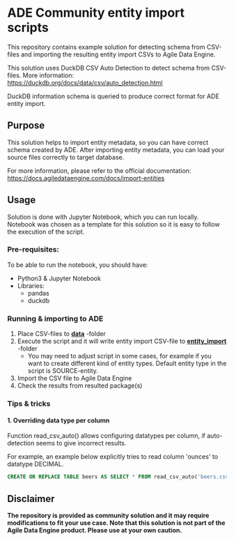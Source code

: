 # ADE Community entity import scripts

This repository contains example solution for detecting schema from CSV-files and importing the resulting entity import CSVs to Agile Data Engine.

This solution uses DuckDB CSV Auto Detection to detect schema from CSV-files. More information: https://duckdb.org/docs/data/csv/auto_detection.html

DuckDB information schema is queried to produce correct format for ADE entity import.

## Purpose
This solution helps to import entity metadata, so you can have correct schema created by ADE. After importing entity metadata, you can load your source files correctly to target database.

For more information, please refer to the official documentation: https://docs.agiledataengine.com/docs/import-entities

## Usage
Solution is done with Jupyter Notebook, which you can run locally.
Notebook was chosen as a template for this solution so it is easy to follow the execution of the script.

### Pre-requisites:
To be able to run the notebook, you should have:

- Python3 & Jupyter Notebook
- Libraries:
    - pandas
    - duckdb

### Running & importing to ADE
1. Place CSV-files to [**data**](data) -folder
2. Execute the script and it will write entity import CSV-file to [**entity_import**](entity_import) -folder
    - You may need to adjust script in some cases, for example if you want to create different kind of entity types. Default entity type in the script is SOURCE-entity.
3. Import the CSV file to Agile Data Engine
4. Check the results from resulted package(s)

### Tips & tricks
#### 1. Overriding data type per column
Function read_csv_auto() allows configuring datatypes per column, if auto-detection seems to give incorrect results.

For example, an example below explicitly tries to read column 'ounces' to datatype DECIMAL.
```SQL
CREATE OR REPLACE TABLE beers AS SELECT * FROM read_csv_auto('beers.csv', types={{'ounces': DECIMAL});
```


## Disclaimer
**The repository is provided as community solution and it may require modifications to fit your use case. Note that this solution is not part of the Agile Data Engine product. Please use at your own caution.**